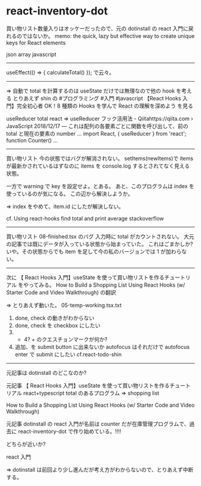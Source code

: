 # react-inventory-dot

買い物リスト数量入りはオッケーだったので、元の dotinstall の react 入門に戻れるのではないか。
memo: the quick, lazy but effective way to create unique keys for React elements

json array javascript

---

useEffect(() => {
calculateTotal()
});
で云々。

---

=> 自動で total を計算するのは useState だけでは無理なので他の hook を考える
とりあえず shin の #プログラミング #入門 #javascript
【React Hooks 入門】完全初心者 OK！8 種類の Hooks を学んで React の理解を深めよう
を見る

useReducer total react =>
useReducer フック活用法 - Qiitahttps://qiita.com › JavaScript
2018/12/17 — これは配列の各要素ごとに関数を呼び出して、前の total と現在の要素の number ... import React, { useReducer } from 'react'; function Counter() ...

---

買い物リスト
今の状態ではバグが解消されない。
setItems(newItems)で items が最新かされているはずなのに items を console.log するとされてなく見える状態。

一方で warning で key を設定せよ。とある。
あと、このプログラムは index を使っているのが気になる。
この辺から解決しようか。

=> index をやめて、item.id にしたが解決しない。

cf. Using react-hooks find total and print average
stackoverflow

---

買い物リスト
08-finished.tsx のバグ
入力時に total がカウントされない。
大元の記事では既にデータが入っている状態から始まっていた。
これはごまかしか?
いや。その状態からでも item を足して今の私のバージョンでは 1 が加わらない。

---

次に 【 React Hooks 入門】useState を使って買い物リストを作るチュートリアル
をやってみる。
How to Build a Shopping List Using React Hooks (w/ Starter Code and Video Walkthrough)
の翻訳

=> とりあえず動いた。 05-temp-working.tsx.txt

1. done, check の動きがわからない
2. done, check を checkbox にしたい
3. - 4? + のクエスチョンマークが何か?
4. 追加、を submit button に出来ないか
   autofocus はそれだけで autofocus
   enter で submit にしたい cf.react-todo-shin

---

元記事は dotinstall のどこなのか?

元記事 【 React Hooks 入門】useState を使って買い物リストを作るチュートリアル
react+typescript
total のあるプログラム => shopping list

How to Build a Shopping List Using React Hooks (w/ Starter Code and Video Walkthrough)

元記事 dotinstall の react 入門が名前は counter だが在庫管理プログラムで、過去に react-inventory-dot で作り始めている。!!!!

どちらが近いか?

react 入門

=> dotinstall は前回より少し進んだが考え方がわからないので、とりあえず中断する。
